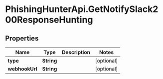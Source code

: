 # PhishingHunterApi.GetNotifySlack200ResponseHunting

## Properties

Name | Type | Description | Notes
------------ | ------------- | ------------- | -------------
**type** | **String** |  | [optional] 
**webhookUrl** | **String** |  | [optional] 


